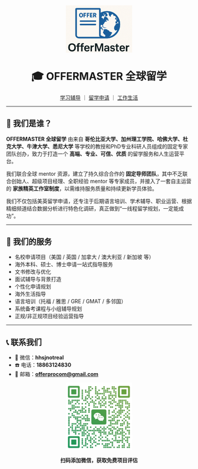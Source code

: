 <p align="center">
  <img src="./images/logo.png" alt="OFFER MASTER Logo" width="180" />
</p>

<h1 align="center">🎓 OFFERMASTER 全球留学</h1>

<p align="center">
  <a href="/pages/study">学习辅导</a> ｜ 
  <a href="/apply.md">留学申请</a> ｜ 
  <a href="/pages/life.md">工作生活</a>
</p>

---

## 🌟 我们是谁？

**OFFERMASTER 全球留学** 由来自 **哥伦比亚大学、加州理工学院、哈佛大学、杜克大学、牛津大学、悉尼大学** 等学校的教授和PhD专业科研人员组成的固定专家团队创办，致力于打造一个 **高端、专业、可信、优质** 的留学服务和人生运营平台。

我们联合全球 mentor 资源，建立了持久综合合作的 **固定导师团队**，其中不乏联合创始人、超级项目经理、全职经验 mentor 等专家成员，并接入了一套自主运营的 **家族精英工作室制度**，以需维持服务质量和持续更新学员体验。

我们不仅包括美英留学申请，还专注于后期语言培训、学术辅导、职业运营、根据精细频道结合数据分析进行特色化调研，真正做到“一线程留学规划，一定能成功”。

---

## 🌈 我们的服务

- 名校申请项目（美国 / 英国 / 加拿大 / 澳大利亚 / 新加坡 等）
- 海外本科、硕士、博士申请一站式指导服务
- 文书修改与优化
- 面试辅导与背景打造
- 个性化申请规划
- 海外生活指导
- 语言培训（托福 / 雅思 / GRE / GMAT / 多邻国）
- 系统备考课程与小组辅导规划
- 正规/非正规项目经验运营指导

---

## 📞 联系我们

- 📱 微信：**hhsjnotreal**  
- ☎️ 电话：**18863124830**  
- 📧 邮箱：**offerprocom@gmail.com**

<p align="center">
  <img src="./images/vx.png" alt="微信二维码" width="180" />
</p>
<p align="center"><strong>扫码添加微信，获取免费项目评估</strong></p>
